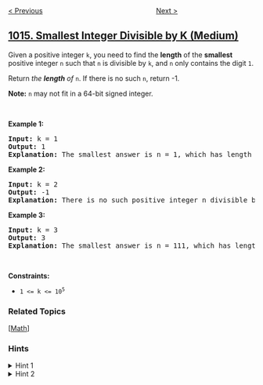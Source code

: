 <!--|This file generated by command(leetcode description); DO NOT EDIT.    |-->
<!--+----------------------------------------------------------------------+-->
<!--|@author    openset <openset.wang@gmail.com>                           |-->
<!--|@link      https://github.com/openset                                 |-->
<!--|@home      https://github.com/openset/leetcode                        |-->
<!--+----------------------------------------------------------------------+-->

[< Previous](../best-sightseeing-pair "Best Sightseeing Pair")
　　　　　　　　　　　　　　　　
[Next >](../binary-string-with-substrings-representing-1-to-n "Binary String With Substrings Representing 1 To N")

## [1015. Smallest Integer Divisible by K (Medium)](https://leetcode.com/problems/smallest-integer-divisible-by-k "可被 K 整除的最小整数")

<p>Given a positive integer <code>k</code>, you need to find the <strong>length</strong> of the <strong>smallest</strong> positive integer <code>n</code> such that <code>n</code> is divisible by <code>k</code>, and <code>n</code> only contains the digit <code>1</code>.</p>

<p>Return <em>the <strong>length</strong> of </em><code>n</code>. If there is no such <code>n</code>, return -1.</p>

<p><strong>Note:</strong> <code>n</code> may not fit in a 64-bit signed integer.</p>

<p>&nbsp;</p>
<p><strong>Example 1:</strong></p>

<pre>
<strong>Input:</strong> k = 1
<strong>Output:</strong> 1
<strong>Explanation:</strong> The smallest answer is n = 1, which has length 1.
</pre>

<p><strong>Example 2:</strong></p>

<pre>
<strong>Input:</strong> k = 2
<strong>Output:</strong> -1
<strong>Explanation:</strong> There is no such positive integer n divisible by 2.
</pre>

<p><strong>Example 3:</strong></p>

<pre>
<strong>Input:</strong> k = 3
<strong>Output:</strong> 3
<strong>Explanation:</strong> The smallest answer is n = 111, which has length 3.
</pre>

<p>&nbsp;</p>
<p><strong>Constraints:</strong></p>

<ul>
	<li><code>1 &lt;= k &lt;= 10<sup>5</sup></code></li>
</ul>

### Related Topics
  [[Math](../../tag/math/README.md)]

### Hints
<details>
<summary>Hint 1</summary>
11111 = 1111 * 10 + 1
We only need to store remainders modulo K.
</details>

<details>
<summary>Hint 2</summary>
If we never get a remainder of 0, why would that happen, and how would we know that?
</details>
